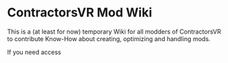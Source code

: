 # ContractorsVR Mod Wiki
This is a (at least for now) temporary Wiki for all modders of ContractorsVR to contribute Know-How about creating, optimizing and handling mods.

If you need access 
